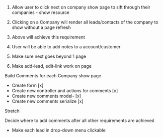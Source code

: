 1. Allow user to click next on company show page to sift through their companies - show resource

2.  Clicking on a Company will render all leads/contacts of the company to show without a page refresh

3. Above will achieve this requirement

4. User will be able to add notes to a account/customer



1. Make sure next goes beyond 1 page
2. Make add-lead, edit-link work on page

Build Comments for each Company show page
- Create form [x]
- Create new controller and actions for comments [x]
- Create new comments model- [x]
- Create new comments serialize [x]

Stretch

Decide where to add comments after all other requirements are achieved
- Make each lead in drop-down menu clickable
